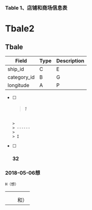 ###  Table 1、店铺和商场信息表

# Tbale2

## Tbale

| Field       | Type | Description |
| ----------- | ---- | ----------- |
| ship_id     | C    | E           |
| category_id | B    | G           |
| longitude   | A    | P           |



- [ ] > ###### 1
      >
      > ------
      >
      > I 

- [ ] ### 32



### 2018-05-06想 ###



```
H（想）
```

|      |      |      |
| ---- | ---- | ---- |
|      |      |      |
|      |      |      |
|      |      | 和）   |

